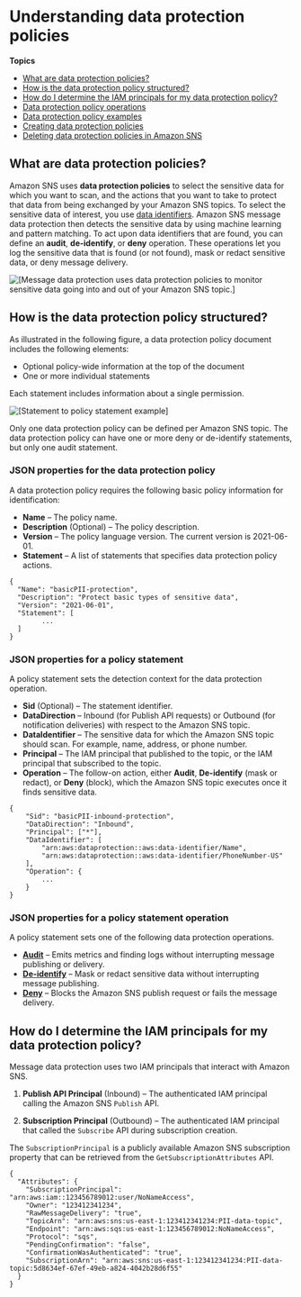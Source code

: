 # Understanding data protection policies<a name="sns-message-data-protection-policies"></a>

**Topics**
+ [What are data protection policies?](#what-are-data-protection-policies)
+ [How is the data protection policy structured?](#overview-of-data-protection-policies)
+ [How do I determine the IAM principals for my data protection policy?](#data-protection-policy-iam-principal-determined)
+ [Data protection policy operations](sns-message-data-protection-operations.md)
+ [Data protection policy examples](sns-message-data-protection-examples.md)
+ [Creating data protection policies](sns-message-data-protection-configure.md)
+ [Deleting data protection policies in Amazon SNS](sns-message-data-protection-delete.md)

## What are data protection policies?<a name="what-are-data-protection-policies"></a>

Amazon SNS uses **data protection policies** to select the sensitive data for which you want to scan, and the actions that you want to take to protect that data from being exchanged by your Amazon SNS topics\. To select the sensitive data of interest, you use [data identifiers](sns-message-data-protection-data-identifiers.md)\. Amazon SNS message data protection then detects the sensitive data by using machine learning and pattern matching\. To act upon data identifiers that are found, you can define an **audit**, **de\-identify**, or **deny** operation\. These operations let you log the sensitive data that is found \(or not found\), mask or redact sensitive data, or deny message delivery\.

![\[Message data protection uses data protection policies to monitor sensitive data going into and out of your Amazon SNS topic.\]](http://docs.aws.amazon.com/sns/latest/dg/images/message-data-protection-policies-overview.png)

## How is the data protection policy structured?<a name="overview-of-data-protection-policies"></a>

As illustrated in the following figure, a data protection policy document includes the following elements:
+ Optional policy\-wide information at the top of the document
+ One or more individual statements

Each statement includes information about a single permission\.

![\[Statement to policy statement example\]](http://docs.aws.amazon.com/sns/latest/dg/images/payload-policy-process.png)

Only one data protection policy can be defined per Amazon SNS topic\. The data protection policy can have one or more deny or de\-identify statements, but only one audit statement\.

### JSON properties for the data protection policy<a name="data-protection-policy-json-properties"></a>

A data protection policy requires the following basic policy information for identification:
+ **Name** – The policy name\.
+ **Description** \(Optional\) – The policy description\.
+ **Version** – The policy language version\. The current version is 2021\-06\-01\.
+ **Statement** – A list of statements that specifies data protection policy actions\.

```
{
  "Name": "basicPII-protection",
  "Description": "Protect basic types of sensitive data",
  "Version": "2021-06-01",
  "Statement": [
        ...
  ]
}
```

### JSON properties for a policy statement<a name="policy-statement-json-properties"></a>

A policy statement sets the detection context for the data protection operation\.
+ **Sid** \(Optional\) – The statement identifier\.
+ **DataDirection** – Inbound \(for Publish API requests\) or Outbound \(for notification deliveries\) with respect to the Amazon SNS topic\.
+ **DataIdentifier** – The sensitive data for which the Amazon SNS topic should scan\. For example, name, address, or phone number\.
+ **Principal** – The IAM principal that published to the topic, or the IAM principal that subscribed to the topic\.
+ **Operation** – The follow\-on action, either **Audit**, **De\-identify** \(mask or redact\), or **Deny** \(block\), which the Amazon SNS topic executes once it finds sensitive data\.

```
{
    "Sid": "basicPII-inbound-protection",
    "DataDirection": "Inbound",
    "Principal": ["*"],
    "DataIdentifier": [
        "arn:aws:dataprotection::aws:data-identifier/Name",
        "arn:aws:dataprotection::aws:data-identifier/PhoneNumber-US"
    ],
    "Operation": {
        ...
    }
}
```

### JSON properties for a policy statement operation<a name="statement-operation-json-properties"></a>

A policy statement sets one of the following data protection operations\.
+ [**Audit**](sns-message-data-protection-operations.md#statement-operation-json-properties-audit) – Emits metrics and finding logs without interrupting message publishing or delivery\.
+ [**De\-identify**](sns-message-data-protection-operations.md#statement-operation-json-properties-deidentify) – Mask or redact sensitive data without interrupting message publishing\.
+ [**Deny**](sns-message-data-protection-operations.md#statement-operation-json-properties-deny) – Blocks the Amazon SNS publish request or fails the message delivery\.

## How do I determine the IAM principals for my data protection policy?<a name="data-protection-policy-iam-principal-determined"></a>

Message data protection uses two IAM principals that interact with Amazon SNS\.

1. **Publish API Principal** \(Inbound\) – The authenticated IAM principal calling the Amazon SNS `Publish` API\.

1. **Subscription Principal** \(Outbound\) – The authenticated IAM principal that called the `Subscribe` API during subscription creation\.

The `SubscriptionPrincipal` is a publicly available Amazon SNS subscription property that can be retrieved from the `GetSubscriptionAttributes` API\.

```
{
  "Attributes": {
    "SubscriptionPrincipal": "arn:aws:iam::123456789012:user/NoNameAccess",
    "Owner": "123412341234",
    "RawMessageDelivery": "true",
    "TopicArn": "arn:aws:sns:us-east-1:123412341234:PII-data-topic",
    "Endpoint": "arn:aws:sqs:us-east-1:123456789012:NoNameAccess",
    "Protocol": "sqs",
    "PendingConfirmation": "false",
    "ConfirmationWasAuthenticated": "true",
    "SubscriptionArn": "arn:aws:sns:us-east-1:123412341234:PII-data-topic:5d8634ef-67ef-49eb-a824-4042b28d6f55"
  }
}
```